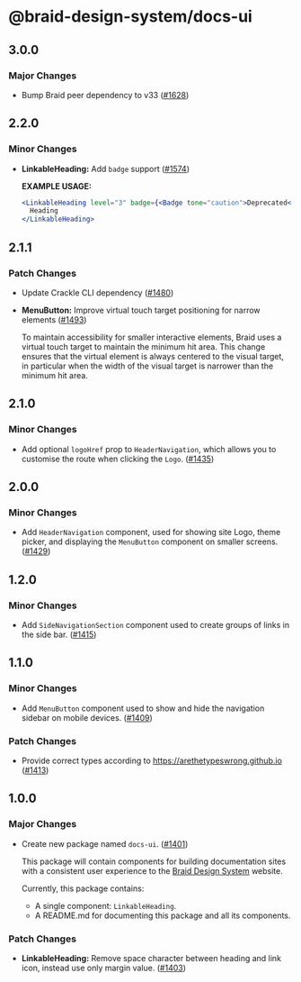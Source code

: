 # @braid-design-system/docs-ui

## 3.0.0

### Major Changes

- Bump Braid peer dependency to v33 ([#1628](https://github.com/seek-oss/braid-design-system/pull/1628))

## 2.2.0

### Minor Changes

- **LinkableHeading:** Add `badge` support ([#1574](https://github.com/seek-oss/braid-design-system/pull/1574))

  **EXAMPLE USAGE:**

  ```jsx
  <LinkableHeading level="3" badge={<Badge tone="caution">Deprecated</Badge>}>
    Heading
  </LinkableHeading>
  ```

## 2.1.1

### Patch Changes

- Update Crackle CLI dependency ([#1480](https://github.com/seek-oss/braid-design-system/pull/1480))

- **MenuButton:** Improve virtual touch target positioning for narrow elements ([#1493](https://github.com/seek-oss/braid-design-system/pull/1493))

  To maintain accessibility for smaller interactive elements, Braid uses a virtual touch target to maintain the minimum hit area.
  This change ensures that the virtual element is always centered to the visual target, in particular when the width of the visual target is narrower than the minimum hit area.

## 2.1.0

### Minor Changes

- Add optional `logoHref` prop to `HeaderNavigation`, which allows you to customise the route when clicking the `Logo`. ([#1435](https://github.com/seek-oss/braid-design-system/pull/1435))

## 2.0.0

### Minor Changes

- Add `HeaderNavigation` component, used for showing site Logo, theme picker, and displaying the `MenuButton` component on smaller screens. ([#1429](https://github.com/seek-oss/braid-design-system/pull/1429))

## 1.2.0

### Minor Changes

- Add `SideNavigationSection` component used to create groups of links in the side bar. ([#1415](https://github.com/seek-oss/braid-design-system/pull/1415))

## 1.1.0

### Minor Changes

- Add `MenuButton` component used to show and hide the navigation sidebar on mobile devices. ([#1409](https://github.com/seek-oss/braid-design-system/pull/1409))

### Patch Changes

- Provide correct types according to https://arethetypeswrong.github.io ([#1413](https://github.com/seek-oss/braid-design-system/pull/1413))

## 1.0.0

### Major Changes

- Create new package named `docs-ui`. ([#1401](https://github.com/seek-oss/braid-design-system/pull/1401))

  This package will contain components for building documentation sites with a consistent user experience to the [Braid Design System] website.

  Currently, this package contains:

  - A single component: `LinkableHeading`.
  - A README.md for documenting this package and all its components.

  [Braid Design System]: https://seek-oss.github.io/braid-design-system/

### Patch Changes

- **LinkableHeading:** Remove space character between heading and link icon, instead use only margin value. ([#1403](https://github.com/seek-oss/braid-design-system/pull/1403))
